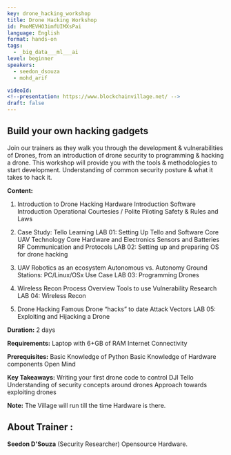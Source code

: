 ```yaml
---
key: drone_hacking_workshop
title: Drone Hacking Workshop
id: PmoMEVHO3imfUIMXsPai
language: English
format: hands-on
tags:
  - _big_data___ml___ai
level: beginner
speakers:
  - seedon_dsouza
  - mohd_arif

videoId: 
<!--presentation: https://www.blockchainvillage.net/ -->
draft: false
---
```

<h2>Build your own hacking gadgets</h2>


Join our trainers as they walk you through the development & vulnerabilities of Drones, from an introduction of drone security to programming & hacking a drone. This workshop will provide you with the tools & methodologies to start development. Understanding of common security posture & what it takes to hack it.
 
<b>Content:</b>

1.  Introduction to Drone Hacking
    Hardware Introduction
    Software Introduction
    Operational Courtesies / Polite Piloting
    Safety & Rules and Laws

2.  Case Study: Tello Learning
    LAB 01: Setting Up Tello and Software
    Core UAV Technology
    Core Hardware and Electronics
    Sensors and Batteries
    RF Communication and Protocols
    LAB 02: Setting up and preparing OS for drone hacking

3.  UAV Robotics as an ecosystem
    Autonomous vs. Autonomy
    Ground Stations: PC/Linux/OSx
    Use Case
    LAB 03: Programming Drones

4.  Wireless Recon
    Process Overview
    Tools to use
    Vulnerability Research
    LAB 04: Wireless Recon

5.  Drone Hacking
    Famous Drone “hacks” to date
    Attack Vectors
    LAB 05: Exploiting and Hijacking a Drone
 
<b>Duration:</b> 2 days
 
 
 
<b>Requirements:</b>
  Laptop with 6+GB of RAM
  Internet Connectivity

<b>Prerequisites:</b>
  Basic Knowledge of Python
  Basic Knowledge of Hardware components
  Open Mind

<b>Key Takeaways:</b>
  Writing your first drone code to control DJI Tello
  Understanding of security concepts around drones
  Approach towards exploiting drones


<b>Note:</b> The Village will run till the time Hardware is there.

<h2>About Trainer :</h2>

<b>Seedon D'Souza</b> (Security Researcher) Opensource Hardware.
<!--
<a align="center" class="btn primary" target="_blank" rel="noopener" href="https://docs.google.com/forms/d/1d9hdyZVtIsEoPutSPrIy4grqEKHvJOOnpzjNI0m2IFo/edit">Register</a>
-->
